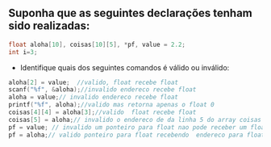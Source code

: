 ## Suponha que as seguintes declarações tenham sido realizadas:

```c
float aloha[10], coisas[10][5], *pf, value = 2.2;
int i=3;
```
- Identifique quais dos seguintes comandos é válido ou inválido:

```c
aloha[2] = value;  //valido, float recebe float
scanf("%f", &aloha);//invalido endereco recebe float
aloha = value;// invalido endereco recebe float
printf("%f", aloha);//valido mas retorna apenas o float 0
coisas[4][4] = aloha[3];//valido  float recebe float
coisas[5] = aloha;// invalido o endereco de da linha 5 do array coisas nao pode ser alterado
pf = value; // invalido um ponteiro para float nao pode receber um float
pf = aloha;// valido ponteiro para float recebendo  endereco para float
```
